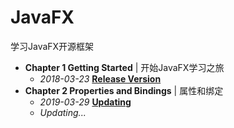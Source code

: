 # JavaFX

学习JavaFX开源框架

- **Chapter 1 Getting Started** | 开始JavaFX学习之旅
  - *2018-03-23* **[Release Version]()** 
- **Chapter 2 Properties and Bindings** | 属性和绑定
  - *2019-03-29* **[Updating]()**
  - *Updating...*


